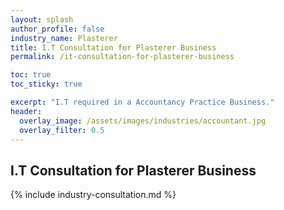 ```yaml
---
layout: splash 
author_profile: false 
industry_name: Plasterer
title: I.T Consultation for Plasterer Business
permalink: /it-consultation-for-plasterer-business

toc: true
toc_sticky: true

excerpt: "I.T required in a Accountancy Practice Business."
header:
  overlay_image: /assets/images/industries/accountant.jpg
  overlay_filter: 0.5 
---
```


## I.T Consultation for Plasterer Business

{% include industry-consultation.md %}
